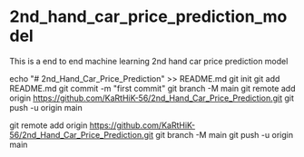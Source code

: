 # 2nd_hand_car_price_prediction_model
This is a end to end machine learning 2nd hand car price prediction model 

echo "# 2nd_Hand_Car_Price_Prediction" >> README.md
git init
git add README.md
git commit -m "first commit"
git branch -M main
git remote add origin https://github.com/KaRtHiK-56/2nd_Hand_Car_Price_Prediction.git
git push -u origin main



git remote add origin https://github.com/KaRtHiK-56/2nd_Hand_Car_Price_Prediction.git
git branch -M main
git push -u origin main